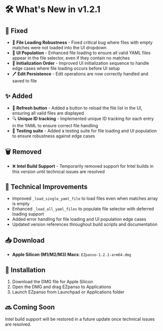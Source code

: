 # 🛠️ What's New in v1.2.1

## 🐛 Fixed

- 🔧 **File Loading Robustness** - Fixed critical bug where files with empty matches were not loaded into the UI dropdown
- 🎯 **UI Population** - Enhanced file loading to ensure all valid YAML files appear in the file selector, even if they contain no matches
- 📱 **Initialization Order** - Improved UI initialization sequence to handle edge cases where file loading occurs before UI setup
- 🖊️ **Edit Persistence** - Edit operations are now correctly handled and saved to file

## ✨ Added

- 🔄 **Refresh button** - Added a button to reload the file list in the UI, ensuring all valid files are displayed
- 🔍 **Unique ID tracking** - Implemented unique ID tracking for each entry in the YAML to ensure correct file handling
- 🧪 **Testing suite** - Added a testing suite for file loading and UI population to ensure robustness against edge cases

## 🗑️ Removed

- ❌ **Intel Build Support** - Temporarily removed support for Intel builds in this version until technical issues are resolved

## 🔧 Technical Improvements

- Improved `_load_single_yaml_file` to load files even when matches array is empty
- Enhanced `_load_all_yaml_files` to populate file selector with deferred loading support
- Added error handling for file loading and UI population edge cases
- Updated version references throughout build scripts and documentation

## 📥 Download

- **Apple Silicon (M1/M2/M3) Macs**: `EZpanso-1.2.1-arm64.dmg`

## 🔧 Installation

1. Download the DMG file for Apple Silicon
2. Open the DMG and drag EZpanso to Applications
3. Launch EZpanso from Launchpad or Applications folder

## 🔜 Coming Soon

Intel build support will be restored in a future update once technical issues are resolved.
